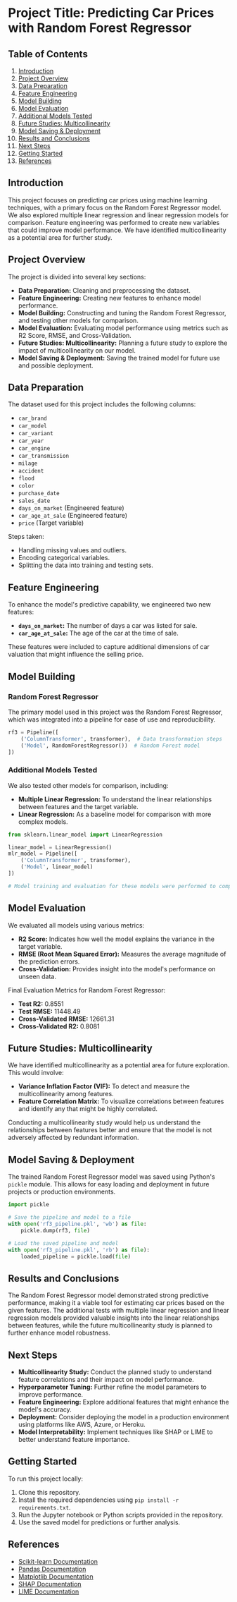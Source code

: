 # Project Title: Predicting Car Prices with Random Forest Regressor

## Table of Contents
1. [Introduction](#introduction)
2. [Project Overview](#project-overview)
3. [Data Preparation](#data-preparation)
4. [Feature Engineering](#feature-engineering)
5. [Model Building](#model-building)
6. [Model Evaluation](#model-evaluation)
7. [Additional Models Tested](#additional-models-tested)
8. [Future Studies: Multicollinearity](#future-studies-multicollinearity)
9. [Model Saving & Deployment](#model-saving--deployment)
10. [Results and Conclusions](#results-and-conclusions)
11. [Next Steps](#next-steps)
12. [Getting Started](#getting-started)
13. [References](#references)

## Introduction
This project focuses on predicting car prices using machine learning techniques, with a primary focus on the Random Forest Regressor model. We also explored multiple linear regression and linear regression models for comparison. Feature engineering was performed to create new variables that could improve model performance. We have identified multicollinearity as a potential area for further study.

## Project Overview
The project is divided into several key sections:
- **Data Preparation:** Cleaning and preprocessing the dataset.
- **Feature Engineering:** Creating new features to enhance model performance.
- **Model Building:** Constructing and tuning the Random Forest Regressor, and testing other models for comparison.
- **Model Evaluation:** Evaluating model performance using metrics such as R2 Score, RMSE, and Cross-Validation.
- **Future Studies: Multicollinearity:** Planning a future study to explore the impact of multicollinearity on our model.
- **Model Saving & Deployment:** Saving the trained model for future use and possible deployment.

## Data Preparation
The dataset used for this project includes the following columns:
- `car_brand`
- `car_model`
- `car_variant`
- `car_year`
- `car_engine`
- `car_transmission`
- `milage`
- `accident`
- `flood`
- `color`
- `purchase_date`
- `sales_date`
- `days_on_market` (Engineered feature)
- `car_age_at_sale` (Engineered feature)
- `price` (Target variable)

Steps taken:
- Handling missing values and outliers.
- Encoding categorical variables.
- Splitting the data into training and testing sets.

## Feature Engineering
To enhance the model's predictive capability, we engineered two new features:
- **`days_on_market`:** The number of days a car was listed for sale.
- **`car_age_at_sale`:** The age of the car at the time of sale.

These features were included to capture additional dimensions of car valuation that might influence the selling price.

## Model Building
### Random Forest Regressor
The primary model used in this project was the Random Forest Regressor, which was integrated into a pipeline for ease of use and reproducibility.

```python
rf3 = Pipeline([
    ('ColumnTransformer', transformer),  # Data transformation steps
    ('Model', RandomForestRegressor())  # Random Forest model
])
```

### Additional Models Tested
We also tested other models for comparison, including:
- **Multiple Linear Regression:** To understand the linear relationships between features and the target variable.
- **Linear Regression:** As a baseline model for comparison with more complex models.

```python
from sklearn.linear_model import LinearRegression

linear_model = LinearRegression()
mlr_model = Pipeline([
    ('ColumnTransformer', transformer),
    ('Model', linear_model)
])

# Model training and evaluation for these models were performed to compare with Random Forest.
```

## Model Evaluation
We evaluated all models using various metrics:
- **R2 Score:** Indicates how well the model explains the variance in the target variable.
- **RMSE (Root Mean Squared Error):** Measures the average magnitude of the prediction errors.
- **Cross-Validation:** Provides insight into the model's performance on unseen data.

Final Evaluation Metrics for Random Forest Regressor:
- **Test R2:** 0.8551
- **Test RMSE:** 11448.49
- **Cross-Validated RMSE:** 12661.31
- **Cross-Validated R2:** 0.8081

## Future Studies: Multicollinearity
We have identified multicollinearity as a potential area for future exploration. This would involve:
- **Variance Inflation Factor (VIF):** To detect and measure the multicollinearity among features.
- **Feature Correlation Matrix:** To visualize correlations between features and identify any that might be highly correlated.

Conducting a multicollinearity study would help us understand the relationships between features better and ensure that the model is not adversely affected by redundant information.

## Model Saving & Deployment
The trained Random Forest Regressor model was saved using Python's `pickle` module. This allows for easy loading and deployment in future projects or production environments.

```python
import pickle

# Save the pipeline and model to a file
with open('rf3_pipeline.pkl', 'wb') as file:
    pickle.dump(rf3, file)

# Load the saved pipeline and model
with open('rf3_pipeline.pkl', 'rb') as file):
    loaded_pipeline = pickle.load(file)
```

## Results and Conclusions
The Random Forest Regressor model demonstrated strong predictive performance, making it a viable tool for estimating car prices based on the given features. The additional tests with multiple linear regression and linear regression models provided valuable insights into the linear relationships between features, while the future multicollinearity study is planned to further enhance model robustness.

## Next Steps
- **Multicollinearity Study:** Conduct the planned study to understand feature correlations and their impact on model performance.
- **Hyperparameter Tuning:** Further refine the model parameters to improve performance.
- **Feature Engineering:** Explore additional features that might enhance the model's accuracy.
- **Deployment:** Consider deploying the model in a production environment using platforms like AWS, Azure, or Heroku.
- **Model Interpretability:** Implement techniques like SHAP or LIME to better understand feature importance.

## Getting Started
To run this project locally:
1. Clone this repository.
2. Install the required dependencies using `pip install -r requirements.txt`.
3. Run the Jupyter notebook or Python scripts provided in the repository.
4. Use the saved model for predictions or further analysis.

## References
- [Scikit-learn Documentation](https://scikit-learn.org/stable/user_guide.html)
- [Pandas Documentation](https://pandas.pydata.org/pandas-docs/stable/)
- [Matplotlib Documentation](https://matplotlib.org/stable/contents.html)
- [SHAP Documentation](https://shap.readthedocs.io/en/latest/)
- [LIME Documentation](https://github.com/marcotcr/lime)
